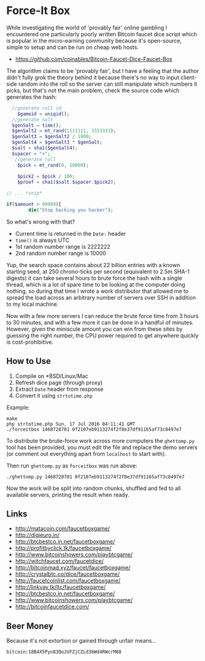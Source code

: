 # Force-It Box

While investigating the world of 'provably fair' online gambling I encountered one particularly poorly written Bitcoin faucet dice script which is popular in the micro-earning community because it's open-source, simple to setup and can be run on cheap web hosts.

 * https://github.com/coinables/Bitcoin-Faucet-Dice-Faucet-Box

The algorithm claims to be 'provably fair', but I have a feeling that the author didn't fully grok the theory behind it because there's no way to input client-side random into the roll so the server can still manipulate which numbers it picks, but that's not the main problem, check the source code which generates the hash:

```php
  //generate roll id
    $gameid = uniqid();
  //generate salt
  $genSalt = time();
  $genSalt2 = mt_rand(1111111, 3333333);
  $genSalt3 = $genSalt2 / 1000;
  $genSalt4 = $genSalt3 * $genSalt;
  $salt = sha1($genSalt4);
  $spacer = "+";
   //generate roll 
    $pick = mt_rand(0, 10000);
    
    $pick2 = $pick / 100;
    $proof = sha1($salt.$spacer.$pick2);

// ... *snip*

if($amount > 99999){
        die("Stop hacking you hacker");
```

So what's wrong with that?

 * Current time is returned in the `Date:` header
 * `time()` is always UTC
 * 1st random number range is 2222222
 * 2nd random number range is 10000

Yup, the search space contains about 22 billion entries with a known starting seed, at 250 chrono-ticks per second (equivalent to 2.5m SHA-1 digests) it can take several hours to brute force the hash with a single thread, which is a lot of spare time to be looking at the computer doing nothing, so during that time I wrote a work distributor that allowed me to spread the load across an arbitrary number of servers over SSH in addition to my local machine.

Now with a few more servers I can reduce the brute force time from 3 hours to 30 minutes, and with a few more it can be done in a handful of minutes. However, given the miniscule amount you can win from these sites by guessing the right number, the CPU power required to get anywhere quickly is cost-prohibitive.

## How to Use

 1. Compile on *BSD/Linux/Mac
 2. Refresh dice page (through proxy)
 3. Extract `Date` header from response
 4. Convert it using `strtotime.php`

Example:

```
make
php strtotime.php Sun, 17 Jul 2016 04:11:41 GMT
./forceitbox 1468728701 0f2107eb9113274f2f8e37df91165af73c8497e7
```

To distribute the brute-force work across more computers the `ghettomp.py` tool has been provided, you must edit the file and replace the demo servers (or comment out everything apart from `localhost` to start with).

Then run `ghettomp.py` as `forceitbox` was run above:

```
./ghettomp.py 1468728701 0f2107eb9113274f2f8e37df91165af73c8497e7
```

Now the work will be split into random chunks, shuffled and fed to all available servers, printing the result when ready.

## Links

 * http://matacoin.com/faucetboxgame/
 * http://digieuro.in/
 * http://btcbestco.in.net/faucetboxgame/
 * http://profitbyclick.tk/faucetboxgame/
 * http://www.bitcoinshowers.com/playbtcgame/
 * http://witchfaucet.com/faucetdice/
 * http://bitcoinmad.xyz/faucet/faucetboxgame/
 * http://crystalbtc.co/dice/faucetboxgame/
 * http://faucetcoinlist.com/faucetboxgame/
 * http://linkvay.tk/ltc/faucetboxgame/
 * http://btcbestco.in.net/faucetboxgame/
 * http://www.bitcoinshowers.com/playbtcgame/
 * http://bitcoinfaucetdice.com/

## Beer Money

Because it's not extortion or gained through unfair means... 

 `bitcoin:18B4X5Pyn83QoJUFZjCZLd3bWd4RWcrM88`


